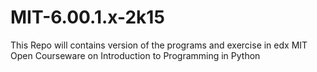 # MIT-6.00.1.x-2k15
This Repo will contains version of the programs and exercise in edx MIT Open Courseware on Introduction to Programming in Python
